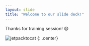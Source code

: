 ```yaml
---
layout: slide
title: "Welcome to our slide deck!"
---
```


Thanks for training session!  :smile:

![jetpacktocat](https://octodex.github.com/images/jetpacktocat.png)
{: .center}
